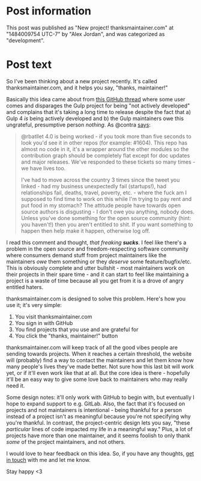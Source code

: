 # Post information

This post was published as "New project! thanksmaintainer.com" at "1484009754 UTC-7" by "Alex Jordan", and was categorized as "development".

# Post text

So I've been thinking about a new project recently. It's called thanksmaintainer.com, and it helps you say, "thanks, maintainer!"

Basically this idea came about from [this GitHub thread][1] where some user comes and disparages the Gulp project for being "not actively developed" and complains that it's taking a long time to release despite the fact that a) Gulp 4 _is_ being actively developed and b) the Gulp maintainers owe this ungrateful, presumptive person _nothing_. As @contra [says][2]:

> @rbatllet 4.0 is being worked - if you took more than five seconds to look you'd see it in other repos (for example: #1604). This repo has almost no code in it, it's a wrapper around the other modules so the contribution graph should be completely flat except for doc updates and major releases. We've responded to these tickets so many times - we have lives too.
>
> I've had to move across the country 3 times since the tweet you linked - had my business unexpectedly fail (startups!), had relationships fail, deaths, travel, poverty, etc. - where the fuck am I supposed to find time to work on this while I'm trying to pay rent and put food in my stomach? The attitude people have towards open source authors is disgusting - I don't owe you anything, nobody does. Unless you've done something for the open source community (hint: you haven't!) then you aren't entitled to shit. If you want something to happen then help make it happen, otherwise log off.

I read this comment and thought, _that freaking **sucks**_. I feel like there's a problem in the open source and freedom-respecting software community where consumers demand stuff from project maintainers like the maintainers _owe_ them something or they _deserve_ some feature/bugfix/etc. This is obviously complete and utter bullshit - most maintainers work on their projects in their spare time - and it can start to feel like maintaining a project is a waste of time because all you get from it is a drove of angry entitled haters.

thanksmaintainer.com is designed to solve this problem. Here's how you use it; it's very simple:

1. You visit thanksmaintainer.com
2. You sign in with GitHub
3. You find projects that you use and are grateful for
4. You click the "thanks, maintainer!" button

thanksmaintainer.com will keep track of all the good vibes people are sending towards projects. When it reaches a certain threshold, the website will (probably) find a way to contact the maintainers and let them know how many people's lives they've made better. Not sure how this last bit will work yet, or if it'll even work like that at all. But the core idea is there - hopefully it'll be an easy way to give some love back to maintainers who may really need it.

Some design notes: it'll only work with GitHub to begin with, but eventually I hope to expand support to e.g. GitLab. Also, the fact that it's focused on projects and not maintainers is intentional - being thankful for a person instead of a project isn't as meaningful because you're not specifying why you're thankful. In contrast, the project-centric design lets you say, "these _particular_ lines of code impacted my life in a meaningful way." Plus, a lot of projects have more than one maintainer, and it seems foolish to only thank _some_ of the project maintainers, and not others.

I would love to hear feedback on this idea. So, if you have any thoughts, [get in touch][3] with me and let me know.

Stay happy <3

 [1]: https://github.com/gulpjs/gulp/issues/1806
 [2]: https://github.com/gulpjs/gulp/issues/1806#issuecomment-247416856
 [3]: /contact
